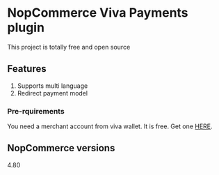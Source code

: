 # NopCommerce Viva Payments plugin
This project is totally free and open source

## Features
1. Supports multi language
2. Redirect payment model

### Pre-rquirements
You need a merchant account from viva wallet. It is free. Get one [HERE](http://vivawallet.com/).

## NopCommerce versions
4.80
